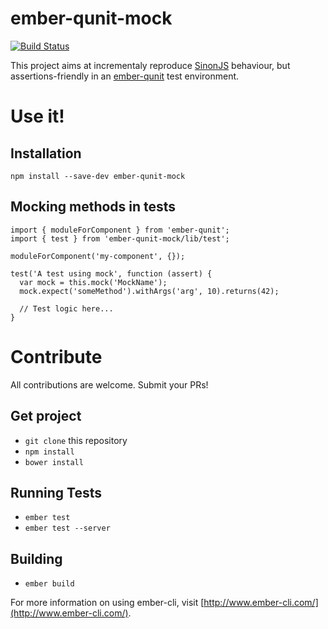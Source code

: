 # ember-qunit-mock

[![Build Status](https://travis-ci.org/gatemedia/ember-qunit-mock.svg?branch=master)](https://travis-ci.org/gatemedia/ember-qunit-mock)

This project aims at incrementaly reproduce [SinonJS](http://sinonjs.org/docs) behaviour, but assertions-friendly in an [ember-qunit](https://github.com/rwjblue/ember-qunit) test environment.

# Use it!

## Installation

`npm install --save-dev ember-qunit-mock`

## Mocking methods in tests

```
import { moduleForComponent } from 'ember-qunit';
import { test } from 'ember-qunit-mock/lib/test';

moduleForComponent('my-component', {});

test('A test using mock', function (assert) {
  var mock = this.mock('MockName');
  mock.expect('someMethod').withArgs('arg', 10).returns(42);

  // Test logic here...
}
```


# Contribute

All contributions are welcome. Submit your PRs!

## Get project

* `git clone` this repository
* `npm install`
* `bower install`

## Running Tests

* `ember test`
* `ember test --server`

## Building

* `ember build`

For more information on using ember-cli, visit [http://www.ember-cli.com/](http://www.ember-cli.com/).
